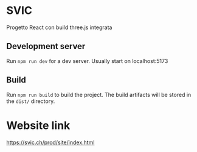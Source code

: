 # SVIC

Progetto React con build three.js integrata

## Development server

Run `npm run dev` for a dev server. Usually start on localhost:5173

## Build

Run `npm run build` to build the project. The build artifacts will be stored in the `dist/` directory.

# Website link

https://svic.ch/prod/site/index.html
